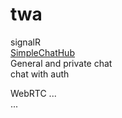 # twa

signalR</br>
[SimpleChatHub](https://github.com/ickqkicx/twa/tree/signalRAndWebRTC/SignalR/SimpleChatHub)</br>
General and private chat</br>
chat with auth</br>

WebRTC
...</br>
...</br>
